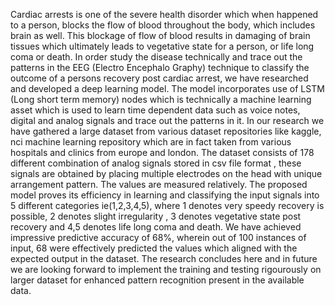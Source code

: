 Cardiac arrests is one of the severe health disorder which when happened to a person, blocks the flow of blood throughout the body, which includes brain as well. This blockage of flow of blood results in damaging of brain tissues which ultimately leads to vegetative state for a person, or life long coma or death. In order study the disease technically and trace out the patterns in the EEG (Electro Encephalo Graphy) technique to classify the outcome of a persons recovery post cardiac arrest, we have researched and developed a deep learning model. The model incorporates use of LSTM (Long short term memory) nodes which is technically a machine learning asset which is used to learn time dependent data such as voice notes, digital and analog signals and trace out the patterns in it. In our research we have gathered a large dataset from various dataset repositories like kaggle, nci machine learning repository which are in fact taken from various hospitals and clinics from europe and london. The dataset consists of 178 different combination of analog signals stored in csv file format , these signals are obtained by placing multiple electrodes on the head with unique arrangement pattern. The values are measured relatively. 
The proposed model proves its efficiency in learning and classifying the input signals into 5 different categories ie(1,2,3,4,5), where 1 denotes very speedy recovery is possible, 2 denotes slight irregularity , 3 denotes vegetative state post recovery and 4,5 denotes life long coma and death. We have achieved impressive predictive accuracy of 68%, wherein out of 100 instances of input, 68 were effectively predicted the values which aligned with the expected output in the dataset. The research concludes here and in future we are looking forward to implement the training and testing rigourously on larger dataset for enhanced pattern recognition present in the available data.

